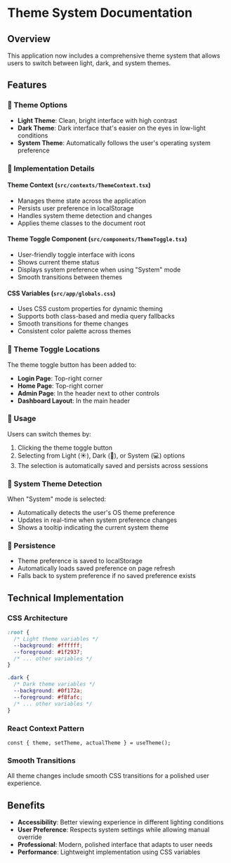 # Theme System Documentation

## Overview
This application now includes a comprehensive theme system that allows users to switch between light, dark, and system themes.

## Features

### 🎨 Theme Options
- **Light Theme**: Clean, bright interface with high contrast
- **Dark Theme**: Dark interface that's easier on the eyes in low-light conditions  
- **System Theme**: Automatically follows the user's operating system preference

### 🔧 Implementation Details

#### Theme Context (`src/contexts/ThemeContext.tsx`)
- Manages theme state across the application
- Persists user preference in localStorage
- Handles system theme detection and changes
- Applies theme classes to the document root

#### Theme Toggle Component (`src/components/ThemeToggle.tsx`)
- User-friendly toggle interface with icons
- Shows current theme status
- Displays system preference when using "System" mode
- Smooth transitions between themes

#### CSS Variables (`src/app/globals.css`)
- Uses CSS custom properties for dynamic theming
- Supports both class-based and media query fallbacks
- Smooth transitions for theme changes
- Consistent color palette across themes

### 📍 Theme Toggle Locations
The theme toggle button has been added to:
- **Login Page**: Top-right corner
- **Home Page**: Top-right corner  
- **Admin Page**: In the header next to other controls
- **Dashboard Layout**: In the main header

### 🎯 Usage
Users can switch themes by:
1. Clicking the theme toggle button
2. Selecting from Light (☀️), Dark (🌙), or System (💻) options
3. The selection is automatically saved and persists across sessions

### 🔄 System Theme Detection
When "System" mode is selected:
- Automatically detects the user's OS theme preference
- Updates in real-time when system preference changes
- Shows a tooltip indicating the current system theme

### 💾 Persistence
- Theme preference is saved to localStorage
- Automatically loads saved preference on page refresh
- Falls back to system preference if no saved preference exists

## Technical Implementation

### CSS Architecture
```css
:root {
  /* Light theme variables */
  --background: #ffffff;
  --foreground: #1f2937;
  /* ... other variables */
}

.dark {
  /* Dark theme variables */
  --background: #0f172a;
  --foreground: #f8fafc;
  /* ... other variables */
}
```

### React Context Pattern
```tsx
const { theme, setTheme, actualTheme } = useTheme();
```

### Smooth Transitions
All theme changes include smooth CSS transitions for a polished user experience.

## Benefits
- **Accessibility**: Better viewing experience in different lighting conditions
- **User Preference**: Respects system settings while allowing manual override
- **Professional**: Modern, polished interface that adapts to user needs
- **Performance**: Lightweight implementation using CSS variables
